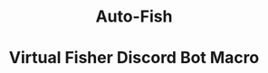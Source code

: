 <h1 align="center">Auto-Fish</h1>
<h1 align="center">Virtual Fisher Discord Bot Macro</h1>
ㅤ
ㅤ
ㅤ
ㅤ
ㅤ
ㅤ
<h1 align="center"></h1>
